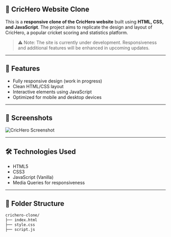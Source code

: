 ## 🏏 CricHero Website Clone

This is a **responsive clone of the CricHero website** built using **HTML, CSS, and JavaScript**. The project aims to replicate the design and layout of CricHero, a popular cricket scoring and statistics platform.

> ⚠️ Note: The site is currently under development. Responsiveness and additional features will be enhanced in upcoming updates.

---

## 🚀 Features

- Fully responsive design (work in progress)
- Clean HTML/CSS layout
- Interactive elements using JavaScript
- Optimized for mobile and desktop devices

---

## 📸 Screenshots

![CricHero Screenshot]()


---

## 🛠️ Technologies Used

- HTML5
- CSS3
- JavaScript (Vanilla)
- Media Queries for responsiveness

---

## 📁 Folder Structure

```bash
crichero-clone/
├── index.html
├── style.css
├── script.js
